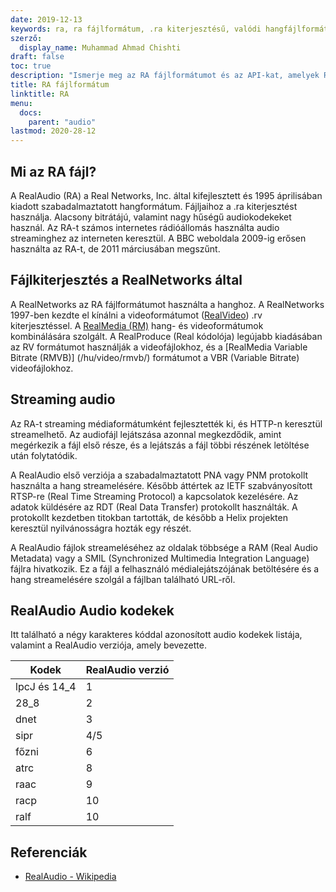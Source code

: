 ```yaml
---
date: 2019-12-13
keywords: ra, ra fájlformátum, .ra kiterjesztésű, valódi hangfájlformátum, ra hangformátum, RealAudio fájlformátum
szerző:
  display_name: Muhammad Ahmad Chishti
draft: false
toc: true
description: "Ismerje meg az RA fájlformátumot és az API-kat, amelyek RA-fájlokat hozhatnak létre és nyithatnak meg."
title: RA fájlformátum
linktitle: RA
menu:
  docs:
    parent: "audio"
lastmod: 2020-28-12
---
```


## Mi az RA fájl?

A RealAudio (RA) a Real Networks, Inc. által kifejlesztett és 1995 áprilisában kiadott szabadalmaztatott hangformátum. Fájljaihoz a .ra kiterjesztést használja. Alacsony bitrátájú, valamint nagy hűségű audiokodekeket használ. Az RA-t számos internetes rádióállomás használta audio streaminghez az interneten keresztül. A BBC weboldala 2009-ig erősen használta az RA-t, de 2011 márciusában megszűnt.

## Fájlkiterjesztés a RealNetworks által ##

A RealNetworks az RA fájlformátumot használta a hanghoz. A RealNetworks 1997-ben kezdte el kínálni a videoformátumot ([RealVideo](/hu/video/rv/)) .rv kiterjesztéssel. A [RealMedia (RM)](/hu/video/rm/) hang- és videoformátumok kombinálására szolgált. A RealProduce (Real kódolója) legújabb kiadásában az RV formátumot használják a videofájlokhoz, és a [RealMedia Variable Bitrate (RMVB)] (/hu/video/rmvb/) formátumot a VBR (Variable Bitrate) videofájlokhoz.

## Streaming audio ##

Az RA-t streaming médiaformátumként fejlesztették ki, és HTTP-n keresztül streamelhető. Az audiofájl lejátszása azonnal megkezdődik, amint megérkezik a fájl első része, és a lejátszás a fájl többi részének letöltése után folytatódik.

A RealAudio első verziója a szabadalmaztatott PNA vagy PNM protokollt használta a hang streamelésére. Később áttértek az IETF szabványosított RTSP-re (Real Time Streaming Protocol) a kapcsolatok kezelésére. Az adatok küldésére az RDT (Real Data Transfer) protokollt használták. A protokollt kezdetben titokban tartották, de később a Helix projekten keresztül nyilvánosságra hozták egy részét.

A RealAudio fájlok streameléséhez az oldalak többsége a RAM (Real Audio Metadata) vagy a SMIL (Synchronized Multimedia Integration Language) fájlra hivatkozik. Ez a fájl a felhasználó médialejátszójának betöltésére és a hang streamelésére szolgál a fájlban található URL-ről.

## RealAudio Audio kodekek ##

Itt található a négy karakteres kóddal azonosított audio kodekek listája, valamint a RealAudio verziója, amely bevezette.

|Kodek|RealAudio verzió|
|---|---|
|lpcJ és 14_4|1|
|28_8|2|
|dnet|3|
|sipr|4/5|
|főzni|6|
|atrc|8|
|raac|9|
|racp|10|
|ralf|10|

## Referenciák ##

- [RealAudio - Wikipedia](https://en.wikipedia.org/wiki/RealAudio)


